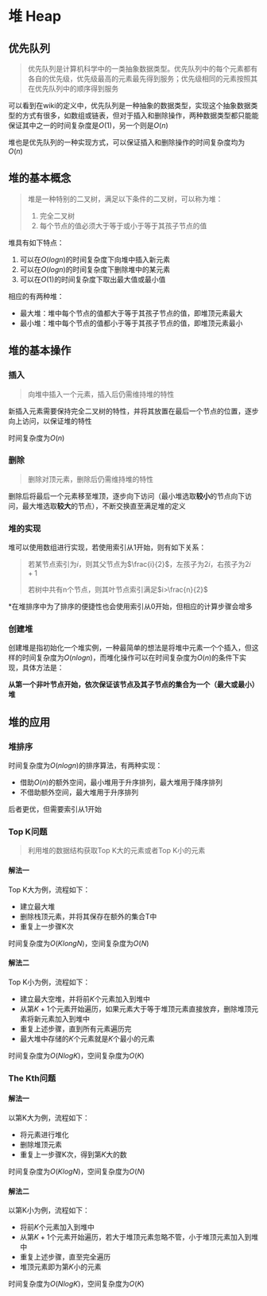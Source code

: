 # 堆 Heap



## 优先队列

> 优先队列是计算机科学中的一类抽象数据类型。优先队列中的每个元素都有各自的优先级，优先级最高的元素最先得到服务；优先级相同的元素按照其在优先队列中的顺序得到服务

可以看到在wiki的定义中，优先队列是一种抽象的数据类型，实现这个抽象数据类型的方式有很多，如数组或链表，但对于插入和删除操作，两种数据类型都只能能保证其中之一的时间复杂度是$O(1)$，另一个则是$O(n)$

堆也是优先队列的一种实现方式，可以保证插入和删除操作的时间复杂度均为$O(n)$



## 堆的基本概念

> 堆是一种特别的二叉树，满足以下条件的二叉树，可以称为堆：
>
> 1. 完全二叉树
> 2. 每个节点的值必须大于等于或小于等于其孩子节点的值

堆具有如下特点：

1. 可以在$O(logn)$的时间复杂度下向堆中插入新元素
2. 可以在$O(logn)$的时间复杂度下删除堆中的某元素
3. 可以在$O(1)$的时间复杂度下取出最大值或最小值

相应的有两种堆：

- 最大堆：堆中每个节点的值都大于等于其孩子节点的值，即堆顶元素最大
- 最小堆：堆中每个节点的值都小于等于其孩子节点的值，即堆顶元素最小



## 堆的基本操作

### 插入

> 向堆中插入一个元素，插入后仍需维持堆的特性

新插入元素需要保持完全二叉树的特性，并将其放置在最后一个节点的位置，逐步向上访问，以保证堆的特性

时间复杂度为$O(n)$

### 删除

> 删除对顶元素，删除后仍需维持堆的特性

删除后将最后一个元素移至堆顶，逐步向下访问（最小堆选取**较小**的节点向下访问，最大堆选取**较大**的节点），不断交换直至满足堆的定义

### 堆的实现

堆可以使用数组进行实现，若使用索引从$1$开始，则有如下关系：

> 若某节点索引为$i$，则其父节点为$\frac{i}{2}$，左孩子为$2i$，右孩子为$2i+1$
>
> 若树中共有n个节点，则其叶节点索引满足$i>\frac{n}{2}$

*在堆排序中为了排序的便捷性也会使用索引从$0$开始，但相应的计算步骤会增多

### 创建堆

创建堆是指初始化一个堆实例，一种最简单的想法是将堆中元素一个个插入，但这样的时间复杂度为$O(nlogn)$，而堆化操作可以在时间复杂度为$O(n)$的条件下实现，具体方法是：

**从第一个非叶节点开始，依次保证该节点及其子节点的集合为一个（最大或最小）堆**



## 堆的应用

### 堆排序

时间复杂度为$O(nlogn)$的排序算法，有两种实现：

- 借助$O(n)$的额外空间，最小堆用于升序排列，最大堆用于降序排列
- 不借助额外空间，最大堆用于升序排列

后者更优，但需要索引从$1$开始

### Top K问题

> 利用堆的数据结构获取Top K大的元素或者Top K小的元素

#### 解法一

Top K大为例，流程如下：

- 建立最大堆
- 删除栈顶元素，并将其保存在额外的集合T中
- 重复上一步骤K次

时间复杂度为$O(KlongN)$，空间复杂度为$O(N)$

#### 解法二

Top K小为例，流程如下：

- 建立最大空堆，并将前$K$个元素加入到堆中
- 从第$K+1$个元素开始遍历，如果元素大于等于堆顶元素直接放弃，删除堆顶元素将新元素加入到堆中
- 重复上述步骤，直到所有元素遍历完
- 最大堆中存储的$K$个元素就是$K$个最小的元素

时间复杂度为$O(NlogK)$，空间复杂度为$O(K)$

### The Kth问题

#### 解法一

以第K大为例，流程如下：

- 将元素进行堆化
- 删除堆顶元素
- 重复上一步骤K次，得到第$K$大的数

时间复杂度为$O(KlogN)$，空间复杂度为$O(N)$

#### 解法二

以第K小为例，流程如下：

- 将前$K$个元素加入到堆中
- 从第$K+1$个元素开始遍历，若大于堆顶元素忽略不管，小于堆顶元素加入到堆中
- 重复上述步骤，直至完全遍历
- 堆顶元素即为第$K$小的元素

时间复杂度为$O(NlogK)$，空间复杂度为$O(K)$



